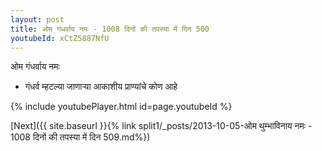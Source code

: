 ```yaml
---
layout: post
title: ओम गंधर्वाय नमः - 1008 दिनों की तपस्या में दिन 500
youtubeId: xCtZ5887NfU
---
```

 
 
 ओम गंधर्वाय नमः  
 
 -  गंधर्व म्हटल्या जाणार्‍या आकाशीय प्राण्यांचे कोण आहे 
 
  
 
  
 
 
 
 
 
 


{% include youtubePlayer.html id=page.youtubeId %}
 
[Next]({{ site.baseurl }}{% link  split1/_posts/2013-10-05-ओम थुम्भाविनाय नमः - 1008 दिनों की तपस्या में दिन 509.md%})
 
